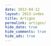 ```yaml
---
date: 2012-04-12
layout: 2013-index
title: Artigos
permalink: artigos/
hide_date: true
hide_comments: true
hide_ads: true
---
```


<!-- The article list is generated by the template -->

